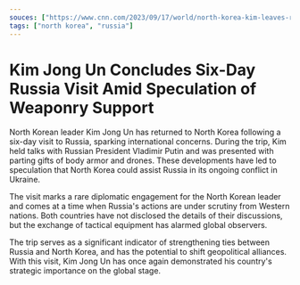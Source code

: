 ```yaml
---
souces: ["https://www.cnn.com/2023/09/17/world/north-korea-kim-leaves-russia-intl/index.html", "https://www.cbsnews.com/news/kim-jong-un-russia-trip-vladimir-putin-return-to-north-korea/"]
tags: ["north korea", "russia"]
---
```


# Kim Jong Un Concludes Six-Day Russia Visit Amid Speculation of Weaponry Support

North Korean leader Kim Jong Un has returned to North Korea following a six-day visit to Russia, sparking international concerns. During the trip, Kim held talks with Russian President Vladimir Putin and was presented with parting gifts of body armor and drones. These developments have led to speculation that North Korea could assist Russia in its ongoing conflict in Ukraine.

The visit marks a rare diplomatic engagement for the North Korean leader and comes at a time when Russia's actions are under scrutiny from Western nations. Both countries have not disclosed the details of their discussions, but the exchange of tactical equipment has alarmed global observers.

The trip serves as a significant indicator of strengthening ties between Russia and North Korea, and has the potential to shift geopolitical alliances. With this visit, Kim Jong Un has once again demonstrated his country's strategic importance on the global stage.
